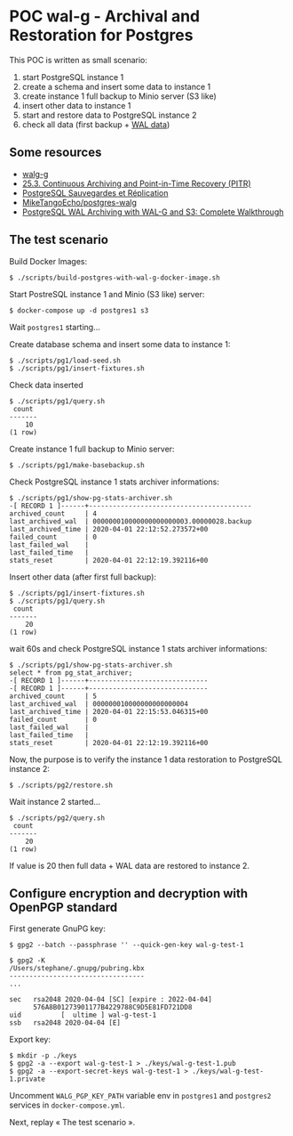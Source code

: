 # POC wal-g - Archival and Restoration for Postgres

This POC is written as small scenario:

1. start PostgreSQL instance 1
2. create a schema and insert some data to instance 1
3. create instance 1 full backup to Minio server (S3 like)
4. insert other data to instance 1
5. start and restore data to PostgreSQL instance 2
6. check all data (first backup + [WAL data](https://www.postgresql.org/docs/12/wal-intro.html))

## Some resources

- [walg-g](https://github.com/wal-g/wal-g)
- [25.3. Continuous Archiving and Point-in-Time Recovery (PITR)](https://www.postgresql.org/docs/12/continuous-archiving.html#BACKUP-PITR-RECOVERY)
- [PostgreSQL Sauvegardes et Réplication](https://public.dalibo.com/exports/formation/manuels/formations/dba3/dba3.handout.html)
- [MikeTangoEcho/postgres-walg](https://github.com/MikeTangoEcho/postgres-walg)
- [PostgreSQL WAL Archiving with WAL-G and S3: Complete Walkthrough](https://www.fusionbox.com/blog/detail/postgresql-wal-archiving-with-wal-g-and-s3-complete-walkthrough/644/)

## The test scenario

Build Docker Images:

```
$ ./scripts/build-postgres-with-wal-g-docker-image.sh
```

Start PostreSQL instance 1 and Minio (S3 like) server:

```
$ docker-compose up -d postgres1 s3
```

Wait `postgres1` starting…

Create database schema and insert some data to instance 1:

```
$ ./scripts/pg1/load-seed.sh
$ ./scripts/pg1/insert-fixtures.sh
```

Check data inserted

```
$ ./scripts/pg1/query.sh
 count
-------
    10
(1 row)
```

Create instance 1 full backup to Minio server:

```
$ ./scripts/pg1/make-basebackup.sh
```

Check PostgreSQL instance 1 stats archiver informations:

```
$ ./scripts/pg1/show-pg-stats-archiver.sh
-[ RECORD 1 ]------+-----------------------------------------
archived_count     | 4
last_archived_wal  | 000000010000000000000003.00000028.backup
last_archived_time | 2020-04-01 22:12:52.273572+00
failed_count       | 0
last_failed_wal    |
last_failed_time   |
stats_reset        | 2020-04-01 22:12:19.392116+00
```

Insert other data (after first full backup):

```
$ ./scripts/pg1/insert-fixtures.sh
$ ./scripts/pg1/query.sh
 count
-------
    20
(1 row)
```

wait 60s and check PostgreSQL instance 1 stats archiver informations:

```
$ ./scripts/pg1/show-pg-stats-archiver.sh
select * from pg_stat_archiver;
-[ RECORD 1 ]------+------------------------------
-[ RECORD 1 ]------+------------------------------
archived_count     | 5
last_archived_wal  | 000000010000000000000004
last_archived_time | 2020-04-01 22:15:53.046315+00
failed_count       | 0
last_failed_wal    |
last_failed_time   |
stats_reset        | 2020-04-01 22:12:19.392116+00
```

Now, the purpose is to verify the instance 1 data restoration to PostgreSQL instance 2:

```
$ ./scripts/pg2/restore.sh
```

Wait instance 2 started...

```
$ ./scripts/pg2/query.sh
 count
-------
    20
(1 row)
```

If value is 20 then full data + WAL data are restored to instance 2.

## Configure encryption and decryption with OpenPGP standard

First generate GnuPG key:

```
$ gpg2 --batch --passphrase '' --quick-gen-key wal-g-test-1
```

```
$ gpg2 -K
/Users/stephane/.gnupg/pubring.kbx
----------------------------------
...

sec   rsa2048 2020-04-04 [SC] [expire : 2022-04-04]
      576A8B01273901177B4229788C9D5E81FD721DD8
uid          [  ultime ] wal-g-test-1
ssb   rsa2048 2020-04-04 [E]
```

Export key:

```
$ mkdir -p ./keys
$ gpg2 -a --export wal-g-test-1 > ./keys/wal-g-test-1.pub
$ gpg2 -a --export-secret-keys wal-g-test-1 > ./keys/wal-g-test-1.private
```

Uncomment `WALG_PGP_KEY_PATH` variable env in `postgres1` and `postgres2` services in `docker-compose.yml`.

Next, replay « The test scenario ».